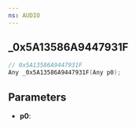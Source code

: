 ```yaml
---
ns: AUDIO
---
```

## _0x5A13586A9447931F

```c
// 0x5A13586A9447931F
Any _0x5A13586A9447931F(Any p0);
```

## Parameters
* **p0**:
